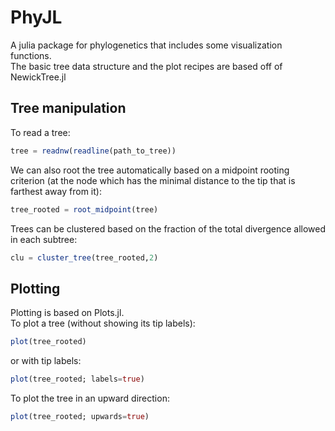 # PhyJL
A julia package for phylogenetics that includes some visualization functions. \
The basic tree data structure and the plot recipes are based off of NewickTree.jl

## Tree manipulation
To read a tree:
```Julia
tree = readnw(readline(path_to_tree))
```

We can also root the tree automatically based on a midpoint rooting criterion
(at the node which has the minimal distance to the tip that is farthest away
from it):
```Julia
tree_rooted = root_midpoint(tree)
```

Trees can be clustered based on the fraction of the total divergence allowed in
each subtree:
```Julia
clu = cluster_tree(tree_rooted,2)
```

## Plotting
Plotting is based on Plots.jl. \
To plot a tree (without showing its tip labels): 
```Julia
plot(tree_rooted)
```

or with tip labels: 
```Julia
plot(tree_rooted; labels=true)
```

To plot the tree in an upward direction:
```Julia
plot(tree_rooted; upwards=true)
```
